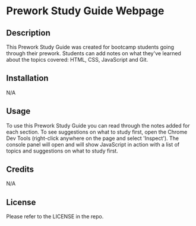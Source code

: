 # Prework Study Guide Webpage

## Description

This Prework Study Guide was created for bootcamp students going through their prework. Students can add notes on what they've learned about the topics covered: HTML, CSS, JavaScript and Git.


## Installation

N/A

## Usage

To use this Prework Study Guide you can read through the notes added for each section. To see suggestions on what to study first, open the Chrome Dev Tools (right-click anywhere on the page and select 'Inspect'). The console panel will open and will show JavaScript in action with a list of topics and suggestions on what to study first.

## Credits

N/A

## License

Please refer to the LICENSE in the repo.


